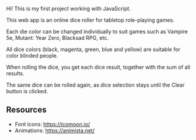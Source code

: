 Hi! This is my first project working with JavaScript.

This web app is an online dice roller for tabletop role-playing games.

Each die color can be changed individually to suit games such as Vampire 5e, Mutant: Year Zero, Blacksad RPG, etc.

All dice colors (black, magenta, green, blue and yellow) are suitable for color blinded people.

When rolling the dice, you get each dice result, together with the sum of all results.

The same dice can be rolled again, as dice selection stays until the Clear button is clicked.

## Resources

- Font icons: https://icomoon.io/
- Animations: https://animista.net/
